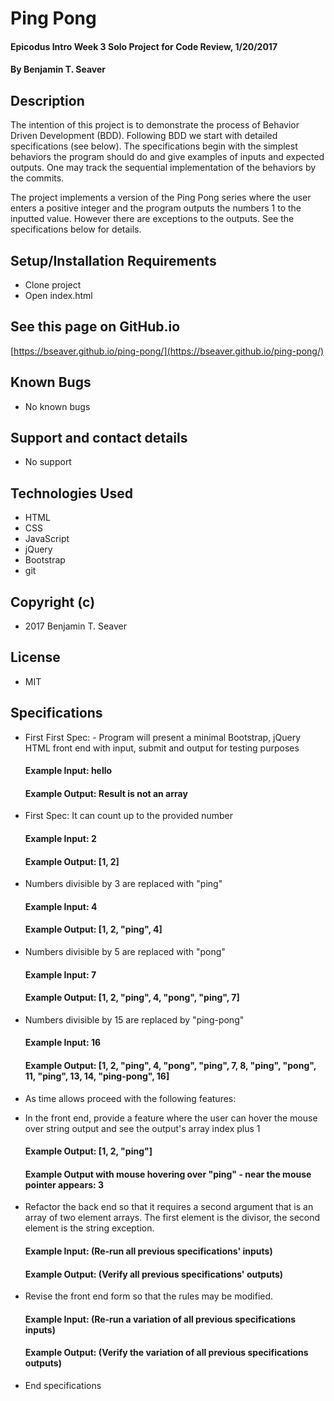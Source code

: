# Ping Pong

#### Epicodus Intro Week 3 Solo Project for Code Review, 1/20/2017

#### By Benjamin T. Seaver

## Description

The intention of this project is to demonstrate the process of Behavior Driven Development (BDD).  Following BDD we start with detailed specifications (see below).  The specifications begin with the simplest behaviors the program should do and give examples of inputs and expected outputs.  One may track the sequential implementation of the behaviors by the commits.

The project implements a version of the Ping Pong series where the user enters a positive integer and the program outputs the numbers 1 to the inputted value.  However there are exceptions to the outputs. See the specifications below for details.

## Setup/Installation Requirements
* Clone project
* Open index.html

## See this page on GitHub.io
[https://bseaver.github.io/ping-pong/](https://bseaver.github.io/ping-pong/)

## Known Bugs
* No known bugs

## Support and contact details
* No support

## Technologies Used
* HTML
* CSS
* JavaScript
* jQuery
* Bootstrap
* git

## Copyright (c)
* 2017 Benjamin T. Seaver

## License
* MIT

## Specifications
* First First Spec: - Program will present a minimal Bootstrap, jQuery HTML front end with input, submit and output for testing purposes
  #### Example Input: hello
  #### Example Output: Result is not an array

* First Spec: It can count up to the provided number
  #### Example Input: 2
  #### Example Output: [1, 2]

* Numbers divisible by 3 are replaced with "ping"
  #### Example Input: 4
  #### Example Output: [1, 2, "ping", 4]

* Numbers divisible by 5 are replaced with "pong"
  #### Example Input: 7
  #### Example Output: [1, 2, "ping", 4, "pong", "ping", 7]

* Numbers divisible by 15 are replaced by "ping-pong"
  #### Example Input: 16
  #### Example Output: [1, 2, "ping", 4, "pong", "ping", 7, 8, "ping", "pong", 11, "ping", 13, 14, "ping-pong", 16]

* As time allows proceed with the following features:

* In the front end, provide a feature where the user can hover the mouse over string output and see the output's array index plus 1
  #### Example Output: [1, 2, "ping"]
  #### Example Output with mouse hovering over "ping" - near the mouse pointer appears: 3

* Refactor the back end so that it requires a second argument that is an array of two element arrays.  The first element is the divisor, the second element is the string exception.
  #### Example Input: (Re-run all previous specifications' inputs)
  #### Example Output: (Verify all previous specifications' outputs)

* Revise the front end form so that the rules may be modified.
  #### Example Input: (Re-run a variation of all previous specifications inputs)
  #### Example Output: (Verify the variation of all previous specifications outputs)

* End specifications
